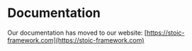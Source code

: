 # Documentation
Our documentation has moved to our website: [https://stoic-framework.com](https://stoic-framework.com)